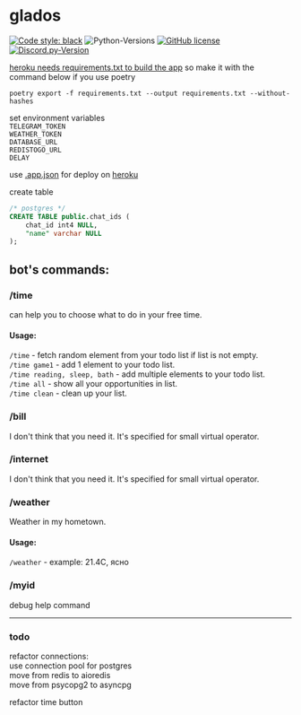 # glados

[![Code style: black](https://img.shields.io/badge/code%20style-black-000000.svg)](https://github.com/psf/black)
![Python-Versions](https://img.shields.io/badge/python-3.9-blue)
[![GitHub license](https://img.shields.io/badge/license-MIT-blue.svg)](https://raw.githubusercontent.com/rvalien/orbbot/master/LICENSE)
[![Discord.py-Version](https://img.shields.io/badge/aiogram-2.13-blue)](https://pypi.org/project/discord.py/) 


[heroku needs requirements.txt to build the app](https://devcenter.heroku.com/articles/getting-started-with-python#declare-app-dependencies)
so make it with the command below if you use poetry
```shell
poetry export -f requirements.txt --output requirements.txt --without-hashes
```

set environment variables  
`TELEGRAM_TOKEN`  
`WEATHER_TOKEN`  
`DATABASE_URL`  
`REDISTOGO_URL`  
`DELAY`  

use [.app.json](app.json) for deploy on [heroku](https://devcenter.heroku.com/articles/app-json-schema)

create table
```sql
/* postgres */
CREATE TABLE public.chat_ids (
	chat_id int4 NULL,
	"name" varchar NULL
);
```

## bot's commands: 

### /time  
can help you to choose what to do in your free time.  
#### Usage:
`/time` - fetch random element from your todo list if list is not empty.  
`/time game1` - add 1 element to your todo list.  
`/time reading, sleep, bath` - add multiple elements to your todo list.  
`/time all` - show all your opportunities in list.  
`/time clean` - clean up your list.


### /bill  
I don't think that you need it. It's specified for small virtual operator.


### /internet  
I don't think that you need it. It's specified for small virtual operator.


### /weather  
Weather in my hometown.
#### Usage:

`/weather` - example:  21.4C, ясно


### /myid  
debug help command


---
### todo
refactor connections:  
use connection pool for postgres  
move from redis to aioredis  
move from psycopg2 to asyncpg  

refactor time button  